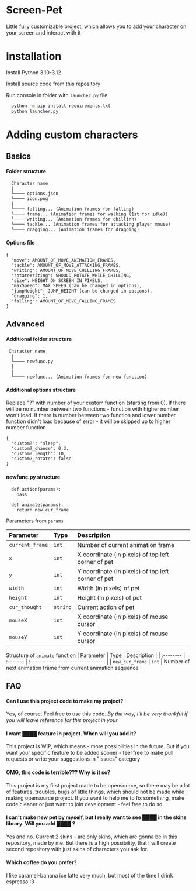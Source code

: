 
# Screen-Pet

Little fully customizable project, which allows you to add your character on your screen and interact with it




# Installation

Install Python 3.10-3.12

Install source code from this repository

Run console in folder with `launcher.py` file

```bash
  python -m pip install requirements.txt
  python launcher.py
```
    
# Adding custom characters

## Basics

#### Folder structure

```http
  Character name
  |
  └──── options.json
  └──── icon.png
  |
  └──── falling... (Animation frames for falling)
  └──── frame... (Animation frames for walking (1st for idle))
  └──── writing... (Animation frames for chillinh)
  └──── tackle... (Animation frames for attacking player mouse)
  └──── dragging... (Animation frames for dragging)
```

#### Options file
```http
{
  "move": AMOUNT_OF_MOVE_ANIMATION_FRAMES,
  "tackle": AMOUNT_OF_MOVE_ATTACKING_FRAMES,
  "writing": AMOUNT_OF_MOVE_CHILLING_FRAMES,
  "rotateWriting": SHOULD_ROTATE_WHILE_CHILLING,
  "size": HEIGHT_ON_SCREEN_IN_PIXELS,
  "maxSpeed": MAX_SPEED (can be changed in options),
  "jumpHeight": JUMP_HEIGHT (can be changed in options),
  "dragging": 1,
  "falling": AMOUNT_OF_MOVE_FALLING_FRAMES
}
```

## Advanced

#### Additional folder structure
```http
 Character name
  |
  └──── newfunc.py
  |
  |
  └──── newfunc... (Animation frames for new function)
```

#### Additional options structure
Replace "?" with number of your custom function (starting from 0). If there will be no number between two functions - function with higher number won't load. If there is number between two function and lower number function didn't load because of error - it will be skipped up to higher number function. 
```http
{
  "custom?": "sleep",
  "custom?_chance": 0.3,
  "custom?_length": 10,
  "custom?_rotate": false
}
```


#### newfunc.py structure
```http
  def action(params):
    pass

  def animate(params):
    return new_cur_frame
```

Parameters from `params`

| Parameter | Type     | Description                       |
| :-------- | :------- | :-------------------------------- |
| `current_frame`      | `int` | Number of current animation frame |
| `x`      | `int` | X coordinate (in pixels) of top left corner of pet |
| `y`      | `int` | Y coordinate (in pixels) of top left corner of pet |
| `width`      | `int` | Width (in pixels) of pet |
| `height`      | `int` | Height (in pixels) of pet |
| `cur_thought`      | `string` | Current action of pet |
| `mouseX`      | `int` | X coordinate (in pixels) of mouse cursor |
| `mouseY`      | `int` | Y coordinate (in pixels) of mouse cursor |

Structure of `animate` function 
| Parameter | Type     | Description                       |
| :-------- | :------- | :-------------------------------- |
| `new_cur_frame`      | `int` | Number of next animation frame from current animation sequence |

## FAQ

#### Can I use this project code to make my project?

Yes, of course. Feel free to use this code. _By the way, I'll be very thankful if you will leave reference for this project in your_

#### I want ████ feature in project. When will you add it?

This project is WIP, which means - more possibilities in the future. But if you want your specific feature to be added sooner - feel free to make pull requests or write your suggestions in "Issues" category

#### OMG, this code is terrible??? Why is it so?

This project is my first project made to be opensource, so there may be a lot of features, troubles, bugs of little things, which should not be made while making opensource project. If you want to help me to fix something, make code cleaner or just want to join development - feel free to do so.

#### I can't make new pet by myself, but I really want to see ████ in the skins library. Will you add ████ ?

Yes and no. Current 2 skins - are only skins, which are gonna be in this repository, made by me. But there is a high possibility, that I will create second repository with just skins of characters you ask for.

#### Which coffee do you prefer?

I like caramel-banana ice latte very much, but most of the time I drink espresso :3

